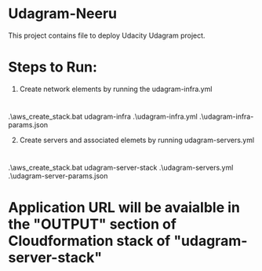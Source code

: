 # Udagram-Neeru
This project contains file to deploy Udacity Udagram project.

# Steps to Run:
1) Create network elements by running the udagram-infra.yml
# 
.\aws_create_stack.bat udagram-infra .\udagram-infra.yml .\udagram-infra-params.json

2) Create servers and associated elemets by running udagram-servers.yml
# 
.\aws_create_stack.bat udagram-server-stack .\udagram-servers.yml .\udagram-server-params.json

# Application URL will be avaialble in the "OUTPUT" section of Cloudformation stack of "udagram-server-stack"
